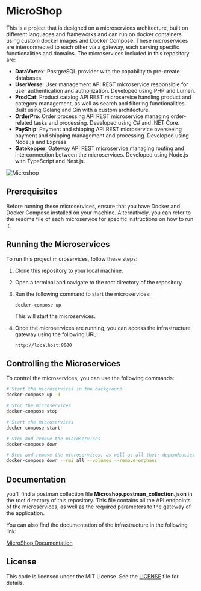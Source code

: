 # MicroShop

This is a project that is designed on a microservices architecture, built on different languages and frameworks and can run on docker containers using custom docker images and Docker Compose. These microservices are interconnected to each other via a gateway, each serving specific functionalities and domains. The microservices included in this repository are:

-   **DataVortex**: PostgreSQL provider with the capability to pre-create databases.
-   **UserVerse**: User management API REST microservice responsible for user authentication and authorization. Developed using PHP and Lumen.
-   **ProdCat**: Product catalog API REST microservice handling product and category management, as well as search and filtering functionalities. Built using Golang and Gin with a custom architecture.
-   **OrderPro**: Order processing API REST microservice managing order-related tasks and processing. Developed using C# and .NET Core.
-   **PayShip**: Payment and shipping API REST microservice overseeing payment and shipping management and processing. Developed using Node.js and Express.
-   **Gatekepper**: Gateway API REST microservice managing routing and interconnection between the microservices. Developed using Node.js with TypeScript and Nest.js.

![Microshop](https://github.com/you97ssef/MicroShop/assets/46852751/ab6a11ee-d0cf-4dda-9c57-132fb7182f15)


## Prerequisites

Before running these microservices, ensure that you have Docker and Docker Compose installed on your machine. Alternatively, you can refer to the readme file of each microservice for specific instructions on how to run it.

## Running the Microservices

To run this project microservices, follow these steps:

1.  Clone this repository to your local machine.
2.  Open a terminal and navigate to the root directory of the repository.
3.  Run the following command to start the microservices:

    ```
    docker-compose up
    ```

    This will start the microservices.

4.  Once the microservices are running, you can access the infrastructure gateway using the following URL:

    ```
    http://localhost:8000
    ```

## Controlling the Microservices

To control the microservices, you can use the following commands:

```bash
# Start the microservices in the background
docker-compose up -d

# Stop the microservices
docker-compose stop

# Start the microservices
docker-compose start

# Stop and remove the microservices
docker-compose down

# Stop and remove the microservices, as well as all their dependencies
docker-compose down --rmi all --volumes --remove-orphans
```

## Documentation

you'll find a postman collection file **Microshop.postman_collection.json** in the root directory of this repository. This file contains all the API endpoints of the microservices, as well as the required parameters to the gateway of the application.

You can also find the documentation of the infrastructure in the following link:

[MicroShop Documentation](https://documenter.getpostman.com/view/13996413/2s9YeEcsJi)

## License

This code is licensed under the MIT License. See the [LICENSE](LICENSE) file for details.
